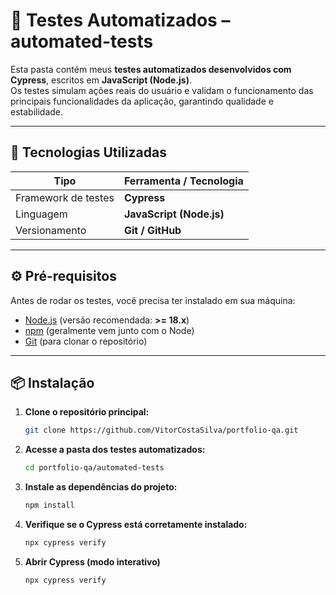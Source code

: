 # 🤖 Testes Automatizados – automated-tests

Esta pasta contém meus **testes automatizados desenvolvidos com Cypress**, escritos em **JavaScript (Node.js)**.  
Os testes simulam ações reais do usuário e validam o funcionamento das principais funcionalidades da aplicação, garantindo qualidade e estabilidade.

---

## 🧰 Tecnologias Utilizadas

| Tipo | Ferramenta / Tecnologia |
|------|--------------------------|
| Framework de testes | **Cypress** |
| Linguagem | **JavaScript (Node.js)** |
| Versionamento | **Git / GitHub** |
---

## ⚙️ Pré-requisitos

Antes de rodar os testes, você precisa ter instalado em sua máquina:

- [Node.js](https://nodejs.org/) (versão recomendada: **>= 18.x**)
- [npm](https://www.npmjs.com/) (geralmente vem junto com o Node)
- [Git](https://git-scm.com/) (para clonar o repositório)

---

## 📦 Instalação

1. **Clone o repositório principal:**
   ```bash
   git clone https://github.com/VitorCostaSilva/portfolio-qa.git
   ````
2. **Acesse a pasta dos testes automatizados:**
   ```bash
   cd portfolio-qa/automated-tests
   ````
3. **Instale as dependências do projeto:**
   ```bash
   npm install
   ````
4. **Verifique se o Cypress está corretamente instalado:**
   ```bash
   npx cypress verify
   ````
5. **Abrir Cypress (modo interativo)**
   ```bash
   npx cypress verify
   ````

   
